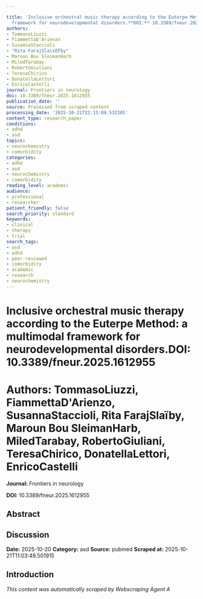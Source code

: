 ```yaml
---

title: 'Inclusive orchestral music therapy according to the Euterpe Method: a multimodal
  framework for neurodevelopmental disorders.**DOI:** 10.3389/fneur.2025.1612955'
authors:
- TommasoLiuzzi
- FiammettaD'Arienzo
- SusannaStaccioli
- "Rita FarajSla\xEFby"
- Maroun Bou SleimanHarb
- MiledTarabay
- RobertoGiuliani
- TeresaChirico
- DonatellaLettori
- EnricoCastelli
journal: Frontiers in neurology
doi: 10.3389/fneur.2025.1612955
publication_date: ''
source: Processed from scraped content
processing_date: '2025-10-21T22:15:09.532385'
content_type: research_paper
conditions:
- adhd
- asd
topics:
- neurochemistry
- comorbidity
categories:
- adhd
- asd
- neurochemistry
- comorbidity
reading_level: academic
audience:
- professional
- researcher
patient_friendly: false
search_priority: standard
keywords:
- clinical
- therapy
- trial
search_tags:
- asd
- adhd
- peer-reviewed
- comorbidity
- academic
- research
- neurochemistry
---
```




# Inclusive orchestral music therapy according to the Euterpe Method: a multimodal framework for neurodevelopmental disorders.**DOI:** 10.3389/fneur.2025.1612955

# **Authors:** TommasoLiuzzi, FiammettaD'Arienzo, SusannaStaccioli, Rita FarajSlaïby, Maroun Bou SleimanHarb, MiledTarabay, RobertoGiuliani, TeresaChirico, DonatellaLettori, EnricoCastelli

**Journal:** Frontiers in neurology

**DOI:** 10.3389/fneur.2025.1612955

## Abstract

## Discussion

**Date:** 2025-10-20
**Category:** asd
**Source:** pubmed
**Scraped at:** 2025-10-21T11:03:49.501915
## Introduction
*This content was automatically scraped by Webscraping Agent A*